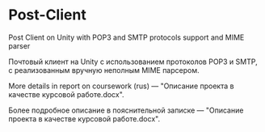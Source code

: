 # Post-Client
Post Client on Unity with POP3 and SMTP protocols support and MIME parser

Почтовый клиент на Unity с использованием протоколов POP3 и SMTP, с реализованным вручную неполным MIME парсером.


More details in report on coursework (rus) — "Описание проекта в качестве курсовой работе.docx".

Более подробное описание в пояснительной записке — "Описание проекта в качестве курсовой работе.docx".
